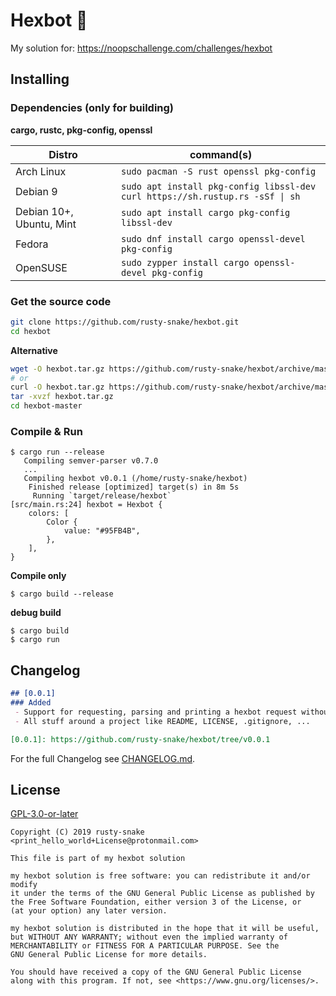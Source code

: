 # Hexbot :construction:

My solution for: https://noopschallenge.com/challenges/hexbot


## Installing

### Dependencies (only for building)

**cargo, rustc, pkg-config, openssl**

| Distro                   | command(s)                                                                         |
| ------------------------ | ---------------------------------------------------------------------------------- |
| Arch Linux               | `sudo pacman -S rust openssl pkg-config`                                           |
| Debian 9                 | `sudo apt install pkg-config libssl-dev`<br>`curl https://sh.rustup.rs -sSf \| sh` |
| Debian 10+, Ubuntu, Mint | `sudo apt install cargo pkg-config libssl-dev`                                     |
| Fedora                   | `sudo dnf install cargo openssl-devel pkg-config`                                  |
| OpenSUSE                 | `sudo zypper install cargo openssl-devel pkg-config`                               |

### Get the source code

```bash
git clone https://github.com/rusty-snake/hexbot.git
cd hexbot
```

**Alternative**

```bash
wget -O hexbot.tar.gz https://github.com/rusty-snake/hexbot/archive/master.tar.gz
# or
curl -O hexbot.tar.gz https://github.com/rusty-snake/hexbot/archive/master.tar.gz
tar -xvzf hexbot.tar.gz
cd hexbot-master
```

### Compile & Run

```
$ cargo run --release
   Compiling semver-parser v0.7.0
   ...
   Compiling hexbot v0.0.1 (/home/rusty-snake/hexbot)
    Finished release [optimized] target(s) in 8m 5s
     Running `target/release/hexbot`
[src/main.rs:24] hexbot = Hexbot {
    colors: [
        Color {
            value: "#95FB4B",
        },
    ],
}
```

**Compile only**

```
$ cargo build --release
```

**debug build**

```
$ cargo build
$ cargo run
```

## Changelog

```markdown
## [0.0.1]
### Added
 - Support for requesting, parsing and printing a hexbot request without parameters.
 - All stuff around a project like README, LICENSE, .gitignore, ...

[0.0.1]: https://github.com/rusty-snake/hexbot/tree/v0.0.1
```

For the full Changelog see [CHANGELOG.md](CHANGELOG.md).

## License

[GPL-3.0-or-later](COPYING)

```
Copyright (C) 2019 rusty-snake <print_hello_world+License@protonmail.com>

This file is part of my hexbot solution

my hexbot solution is free software: you can redistribute it and/or modify
it under the terms of the GNU General Public License as published by
the Free Software Foundation, either version 3 of the License, or
(at your option) any later version.

my hexbot solution is distributed in the hope that it will be useful,
but WITHOUT ANY WARRANTY; without even the implied warranty of
MERCHANTABILITY or FITNESS FOR A PARTICULAR PURPOSE. See the
GNU General Public License for more details.

You should have received a copy of the GNU General Public License
along with this program. If not, see <https://www.gnu.org/licenses/>.
```
